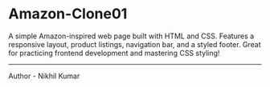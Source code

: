 # Amazon-Clone01
A simple Amazon-inspired web page built with HTML and CSS. Features a responsive layout, product listings, navigation bar, and a styled footer. Great for practicing frontend development and mastering CSS styling!
<br><hr>
Author - Nikhil Kumar
